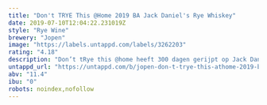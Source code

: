```yaml
---
title: "Don't TRYE This @Home 2019 BA Jack Daniel's Rye Whiskey"
date: 2019-07-10T12:04:22.231019Z
style: "Rye Wine"
brewery: "Jopen"
image: "https://labels.untappd.com/labels/3262203"
rating: "4.18"
description: "Don’t tRye this @home heeft 300 dagen gerijpt op Jack Daniel’s Rye Whiskey vaten. Het aroma is zoetig en fruitig. In de smaak tonen van hout, kaneel en fruit. Een droge afdronk met een vleugje vanille."
untappd_url: "https://untappd.com/b/jopen-don-t-trye-this-athome-2019-ba-jack-daniel-s-rye-whiskey/3262203"
abv: "11.4"
ibu: "0"
robots: noindex,nofollow
---
```

